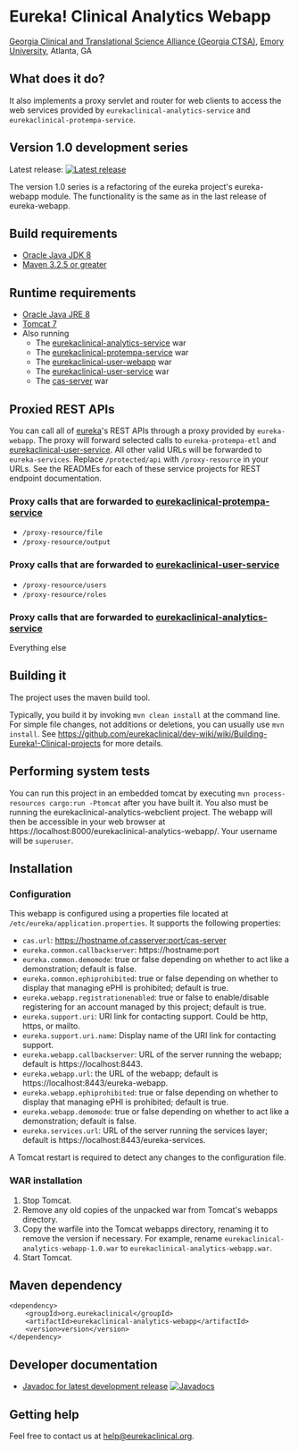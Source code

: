 # Eureka! Clinical Analytics Webapp
[Georgia Clinical and Translational Science Alliance (Georgia CTSA)](http://www.georgiactsa.org), [Emory University](http://www.emory.edu), Atlanta, GA

## What does it do?
It also implements a proxy servlet and router for web clients to access the web services provided by `eurekaclinical-analytics-service` and `eurekaclinical-protempa-service`.

## Version 1.0 development series
Latest release: [![Latest release](https://maven-badges.herokuapp.com/maven-central/org.eurekaclinical/eurekaclinical-analytics-webapp/badge.svg)](https://maven-badges.herokuapp.com/maven-central/org.eurekaclinical/eurekaclinical-analytics-webapp)

The version 1.0 series is a refactoring of the eureka project's eureka-webapp module. The functionality is the same as in the last release of eureka-webapp.

## Build requirements
* [Oracle Java JDK 8](http://www.oracle.com/technetwork/java/javase/overview/index.html)
* [Maven 3.2.5 or greater](https://maven.apache.org)

## Runtime requirements
* [Oracle Java JRE 8](http://www.oracle.com/technetwork/java/javase/overview/index.html)
* [Tomcat 7](https://tomcat.apache.org)
* Also running
  * The [eurekaclinical-analytics-service](https://github.com/eurekaclinical/eurekaclinical-analytics-service) war
  * The [eurekaclinical-protempa-service](https://github.com/eurekaclinical/eurekaclinical-protempa-service) war
  * The [eurekaclinical-user-webapp](https://github.com/eurekaclinical/eurekaclinical-user-webapp) war
  * The [eurekaclinical-user-service](https://github.com/eurekaclinical/eurekaclinical-user-service) war
  * The [cas-server](https://github.com/eurekaclinical/cas) war

## Proxied REST APIs
You can call all of [eureka](https://github.com/eurekaclinical/eurekaclinical-user-service)'s REST APIs through a proxy provided by `eureka-webapp`. The proxy will forward selected calls to `eureka-protempa-etl` and [eurekaclinical-user-service](https://github.com/eurekaclinical/eurekaclinical-user-service). All other valid URLs will be forwarded to `eureka-services`. Replace `/protected/api` with `/proxy-resource` in your URLs. See the READMEs for each of these service projects for REST endpoint documentation.

### Proxy calls that are forwarded to [eurekaclinical-protempa-service](https://github.com/eurekaclinical/eurekaclinical-protempa-service)
* `/proxy-resource/file`
* `/proxy-resource/output`

### Proxy calls that are forwarded to [eurekaclinical-user-service](https://github.com/eurekaclinical/eurekaclinical-user-service)
* `/proxy-resource/users`
* `/proxy-resource/roles`

### Proxy calls that are forwarded to [eurekaclinical-analytics-service](https://github.com/eurekaclinical/eurekaclinical-analytics-service)
Everything else

## Building it
The project uses the maven build tool. 

Typically, you build it by invoking `mvn clean install` at the command line. For simple file changes, not additions or deletions, you can usually use `mvn install`. See https://github.com/eurekaclinical/dev-wiki/wiki/Building-Eureka!-Clinical-projects for more details.

## Performing system tests
You can run this project in an embedded tomcat by executing `mvn process-resources cargo:run -Ptomcat` after you have built it. You also must be running the eurekaclinical-analytics-webclient project. The webapp will then be accessible in your web browser at https://localhost:8000/eurekaclinical-analytics-webapp/. Your username will be `superuser`.

## Installation
### Configuration
This webapp is configured using a properties file located at `/etc/eureka/application.properties`. It supports the following properties:
* `cas.url`: https://hostname.of.casserver:port/cas-server
* `eureka.common.callbackserver`: https://hostname:port
* `eureka.common.demomode`: true or false depending on whether to act like a demonstration; default is false.
* `eureka.common.ephiprohibited`: true or false depending on whether to display that managing ePHI is prohibited; default is true.
* `eureka.webapp.registrationenabled`: true or false to enable/disable registering for an account managed by this project; default is true.
* `eureka.support.uri`: URI link for contacting support. Could be http, https, or mailto.
* `eureka.support.uri.name`: Display name of the URI link for contacting support.
* `eureka.webapp.callbackserver`: URL of the server running the webapp; default is https://localhost:8443.
* `eureka.webapp.url`: the URL of the webapp; default is https://localhost:8443/eureka-webapp.
* `eureka.webapp.ephiprohibited`: true or false depending on whether to display that managing ePHI is prohibited; default is true.
* `eureka.webapp.demomode`: true or false depending on whether to act like a demonstration; default is false.
* `eureka.services.url`: URL of the server running the services layer; default is https://localhost:8443/eureka-services.

A Tomcat restart is required to detect any changes to the configuration file.

### WAR installation
1) Stop Tomcat.
2) Remove any old copies of the unpacked war from Tomcat's webapps directory.
3) Copy the warfile into the Tomcat webapps directory, renaming it to remove the version if necessary. For example, rename `eurekaclinical-analytics-webapp-1.0.war` to `eurekaclinical-analytics-webapp.war`.
4) Start Tomcat.

## Maven dependency
```
<dependency>
    <groupId>org.eurekaclinical</groupId>
    <artifactId>eurekaclinical-analytics-webapp</artifactId>
    <version>version</version>
</dependency>
```

## Developer documentation
* [Javadoc for latest development release](http://javadoc.io/doc/org.eurekaclinical/eurekaclinical-analytics-webapp) [![Javadocs](http://javadoc.io/badge/org.eurekaclinical/eurekaclinical-analytics-webapp.svg)](http://javadoc.io/doc/org.eurekaclinical/eurekaclinical-analytics-webapp)

## Getting help
Feel free to contact us at help@eurekaclinical.org.


